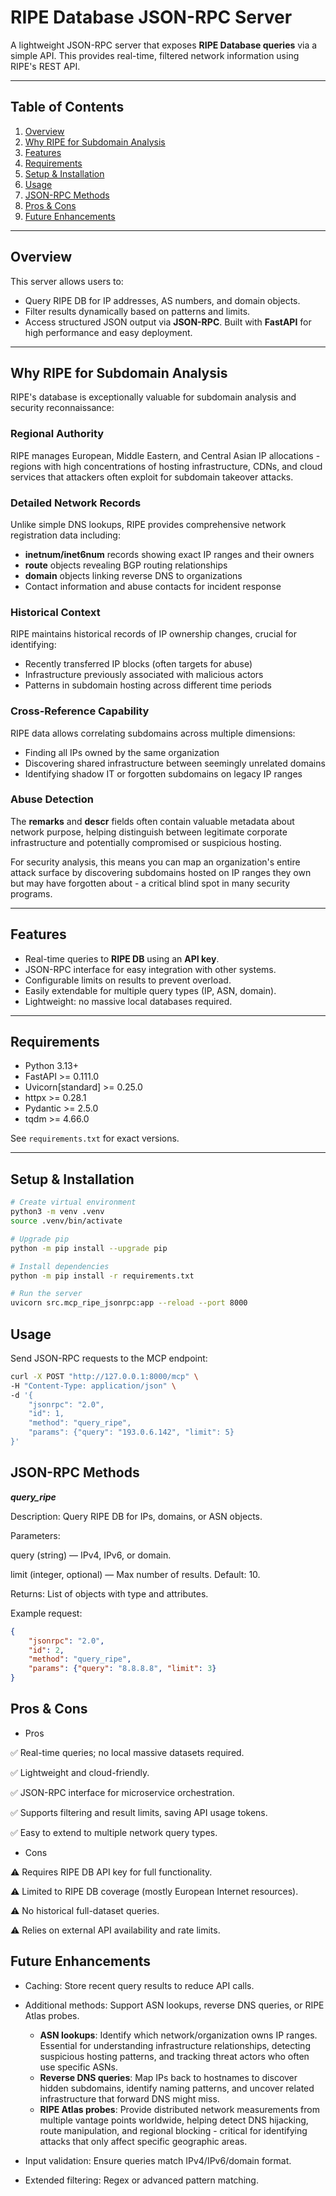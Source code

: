 # RIPE Database JSON-RPC Server

A lightweight JSON-RPC server that exposes **RIPE Database queries** via a simple API. This provides real-time, filtered network information using RIPE's REST API.

---

## Table of Contents

1. [Overview](#overview)
2. [Why RIPE for Subdomain Analysis](#why-ripe-for-subdomain-analysis)
3. [Features](#features)
4. [Requirements](#requirements)
5. [Setup & Installation](#setup--installation)
6. [Usage](#usage)
7. [JSON-RPC Methods](#json-rpc-methods)
8. [Pros & Cons](#pros--cons)
9. [Future Enhancements](#future-enhancements)

---

## Overview

This server allows users to:

- Query RIPE DB for IP addresses, AS numbers, and domain objects.
- Filter results dynamically based on patterns and limits.
- Access structured JSON output via **JSON-RPC**.
Built with **FastAPI** for high performance and easy deployment.

---

## Why RIPE for Subdomain Analysis

RIPE's database is exceptionally valuable for subdomain analysis and security reconnaissance:

### Regional Authority
RIPE manages European, Middle Eastern, and Central Asian IP allocations - regions with high concentrations of hosting infrastructure, CDNs, and cloud services that attackers often exploit for subdomain takeover attacks.

### Detailed Network Records
Unlike simple DNS lookups, RIPE provides comprehensive network registration data including:
- **inetnum/inet6num** records showing exact IP ranges and their owners
- **route** objects revealing BGP routing relationships
- **domain** objects linking reverse DNS to organizations
- Contact information and abuse contacts for incident response

### Historical Context
RIPE maintains historical records of IP ownership changes, crucial for identifying:
- Recently transferred IP blocks (often targets for abuse)
- Infrastructure previously associated with malicious actors
- Patterns in subdomain hosting across different time periods

### Cross-Reference Capability
RIPE data allows correlating subdomains across multiple dimensions:
- Finding all IPs owned by the same organization
- Discovering shared infrastructure between seemingly unrelated domains
- Identifying shadow IT or forgotten subdomains on legacy IP ranges

### Abuse Detection
The **remarks** and **descr** fields often contain valuable metadata about network purpose, helping distinguish between legitimate corporate infrastructure and potentially compromised or suspicious hosting.

For security analysis, this means you can map an organization's entire attack surface by discovering subdomains hosted on IP ranges they own but may have forgotten about - a critical blind spot in many security programs.

---

## Features

- Real-time queries to **RIPE DB** using an **API key**.  
- JSON-RPC interface for easy integration with other systems.  
- Configurable limits on results to prevent overload.  
- Easily extendable for multiple query types (IP, ASN, domain).  
- Lightweight: no massive local databases required.  

---

## Requirements

- Python 3.13+
- FastAPI >= 0.111.0
- Uvicorn[standard] >= 0.25.0
- httpx >= 0.28.1
- Pydantic >= 2.5.0
- tqdm >= 4.66.0

See `requirements.txt` for exact versions.



---

## Setup & Installation

```bash
# Create virtual environment
python3 -m venv .venv
source .venv/bin/activate

# Upgrade pip
python -m pip install --upgrade pip

# Install dependencies
python -m pip install -r requirements.txt

# Run the server
uvicorn src.mcp_ripe_jsonrpc:app --reload --port 8000
```
## Usage


Send JSON-RPC requests to the MCP endpoint:
```bash
curl -X POST "http://127.0.0.1:8000/mcp" \
-H "Content-Type: application/json" \
-d '{
    "jsonrpc": "2.0",
    "id": 1,
    "method": "query_ripe",
    "params": {"query": "193.0.6.142", "limit": 5}
}'
```

## JSON-RPC Methods
***query_ripe***

Description: Query RIPE DB for IPs, domains, or ASN objects.

Parameters:

query (string) — IPv4, IPv6, or domain.

limit (integer, optional) — Max number of results. Default: 10.

Returns: List of objects with type and attributes.

Example request:
```json
{
    "jsonrpc": "2.0",
    "id": 2,
    "method": "query_ripe",
    "params": {"query": "8.8.8.8", "limit": 3}
}
```

## Pros & Cons
- Pros

✅ Real-time queries; no local massive datasets required.

✅ Lightweight and cloud-friendly.

✅ JSON-RPC interface for microservice orchestration.

✅ Supports filtering and result limits, saving API usage tokens.

✅ Easy to extend to multiple network query types.

- Cons

⚠ Requires RIPE DB API key for full functionality.

⚠ Limited to RIPE DB coverage (mostly European Internet resources).

⚠ No historical full-dataset queries.

⚠ Relies on external API availability and rate limits.

## Future Enhancements

- Caching: Store recent query results to reduce API calls.

- Additional methods: Support ASN lookups, reverse DNS queries, or RIPE Atlas probes.
  - **ASN lookups**: Identify which network/organization owns IP ranges. Essential for understanding infrastructure relationships, detecting suspicious hosting patterns, and tracking threat actors who often use specific ASNs.
  - **Reverse DNS queries**: Map IPs back to hostnames to discover hidden subdomains, identify naming patterns, and uncover related infrastructure that forward DNS might miss.
  - **RIPE Atlas probes**: Provide distributed network measurements from multiple vantage points worldwide, helping detect DNS hijacking, route manipulation, and regional blocking - critical for identifying attacks that only affect specific geographic areas.

- Input validation: Ensure queries match IPv4/IPv6/domain format.

- Extended filtering: Regex or advanced pattern matching.
